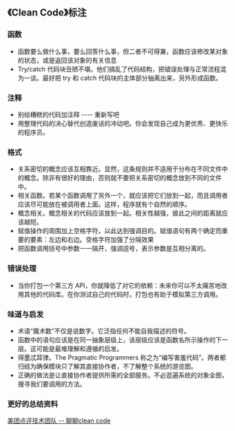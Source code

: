 ## 《Clean Code》标注

### 函数

- 函数要么做什么事，要么回答什么事，但二者不可得兼，函数应该修改某对象的状态，或是返回该对象的有关信息
- Try/catch 代码块丑陋不堪。他们搞乱了代码结构，把错误处理与正常流程混为一谈。最好把 try 和 catch 代码块的主体部分抽离出来，另外形成函数。

### 注释
- 别给糟糕的代码加注释 ---- 重新写吧
- 用整理代码的决心替代创造废话的冲动吧。你会发现自己成为更优秀、更快乐的程序员。

### 格式
- 关系密切的概念应该互相靠近。显然，这条规则并不适用于分布在不同文件中的概念。除非有很好的理由，否则就不要把关系密切的概念放到不同的文件中。
- 相关函数。若某个函数调用了另外一个，就应该把它们放到一起，而且调用者应该尽可能放在被调用者上面。这样，程序就有个自然的顺序。
- 概念相关。概念相关的代码应该放到一起。相关性越强，彼此之间的距离就应该越短。
- 赋值操作的周围加上空格字符，以此达到强调目的。赋值语句有两个确定而重要的要素：左边和右边。空格字符加强了分隔效果
- 把函数调用括号中参数一一隔开，强调逗号，表示参数是互相分离的。

### 错误处理
- 当你打包一个第三方 API，你就降低了对它的依赖：未来你可以不太痛苦地改用其他的代码库。在你测试自己的代码时，打包也有助于模拟第三方调用。

### 味道与启发
- 术语“魔术数”不仅是说数字。它泛指任何不能自我描述的符号。
- 函数中的语句应该是在同一抽象层级上，该层级应该是函数名所示操作的下一层。这可能是最难理解和遵循的启发。
- 得墨忒耳律。The Pragmatic Programmers 称之为“编写害羞代码”。两者都归结为确保模块只了解其直接协作者，不了解整个系统的游览图。
- 正确的做法是让直接协作者提供所需的全部服务。不必逛遍系统的对象全图，搜寻我们要调用的方法。

### 更好的总结资料
[美团点评技术团队 -- 聊聊clean code](https://tech.meituan.com/clean-code.html)